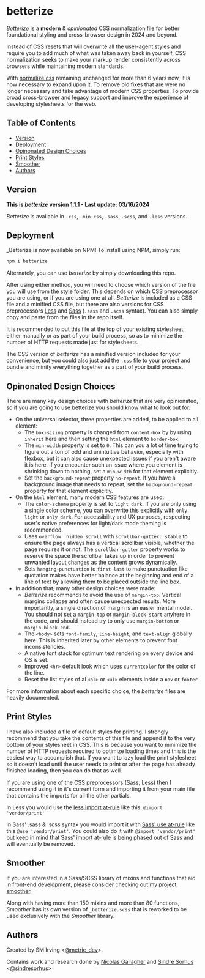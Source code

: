 # betterize

_Betterize_ is a **modern** &amp; _opinionated_ CSS normalization file for better
foundational styling and cross-browser design in 2024 and beyond.

Instead of CSS resets that will overwrite all the user-agent styles and require
you to add much of what was taken away back in yourself, CSS normalization seeks
to make your markup render consistently across browsers while maintaining modern
standards.

With [normalize.css](https://necolas.github.io/normalize.css/) remaining
unchanged for more than 6 years now, it is now necessary to expand upon it.
To remove old fixes that are were no longer necessary and take
advantage of modern CSS properties. To provide broad cross-browser and legacy
support and improve the experience of developing stylesheets for the web.

## Table of Contents

- [Version](#version)
- [Deployment](#deployment)
- [Opinonated Design Choices](#opinonated-design-choices)
- [Print Styles](#print-styles)
- [Smoother](#smoother)
- [Authors](#authors)

## Version

**This is _betterize_ version 1.1.1 - Last update: 03/16/2024**

_Betterize_ is available in `.css`, `.min.css`, `.sass`, `.scss`, and `.less` versions.

## Deployment

_Betterize is now available on NPM! To install using NPM, simply run:

```bash
npm i betterize
```

Alternately, you can use _betterize_ by simply downloading this repo.

After using either method, you will need to choose which version of the file you
will use from the style folder. This depends on which CSS preprocessor
you are using, or if you are using one at all. _Betterize_ is included as a CSS
file and a minified CSS file, but there are also versions for CSS preprocessors
[Less](https://lesscss.org/) and [Sass](https://sass-lang.com/)
(`.sass` and `.scss` syntax). You can also simply copy and paste from the files
in the repo itself.

It is recommended to put this file at the top of your existing stylesheet,
either manually or as part of your build process, so as to minimize the number
of HTTP requests made just for stylesheets.

The CSS version of _betterize_ has a minified version included for your convenience,
but you could also just add the `.css` file to your project and bundle and minify
everything together as a part of your build process.

## Opinonated Design Choices

There are many key design choices with _betterize_ that are very opinionated,
so if you are going to use betterize you should know what to look out for.

- On the universal selector, three properties are added, to be applied to all element:
  - The `box-sizing` property is changed from `content-box` by by using
    `inherit` here and then setting the `html` element  to `border-box`.
  - The `min-width` property is set to `0`. This can you a lot of time trying
    to figure out a ton of odd and unintuitive behavior, especially with flexbox,
    but it can also cause unexpected issues if you aren't aware it is here.
    If you encounter such an issue where you element is shrinking down to nothing,
    set a `min-width` for that element explicitly.
  - Set the `background-repeat` property `no-repeat`. If you have a background
    image that needs to repeat, set the `background-repeat` property for that
    element explicitly.
- On the `html` element, many modern CSS features are used:
  - The `color-scheme` property is set to `light dark`. If you are only
    using a single color scheme, you can overwrite this explicitly with
    `only light` or `only dark`. For accessibility and UX purposes,
    respecting user's native preferences for light/dark mode theming
    is recommended.
  - Uses `overflow: hidden scroll` with `scrollbar-gutter: stable` to
    ensure the page always has a vertical scrollbar visible, whether
    the page requires it or not. The `scrollbar-gutter` property works
    to reserve the space the scrollbar takes up in order to
    prevent unwanted layout changes as the content grows
    dynamically.
  - Sets `hanging-punctuation` to `first last` to make punctuation like
    quotation makes have better balance at the beginning and end of a line
    of text by allowing them to be placed outside the line box.
- In addition that, many other design choices were made:
  - _Betterize_ recommends to avoid the use of `margin-top`. Vertical margins
    collapse and often cause unexpected results. More importantly, a single
    direction of margin is an easier mental model. You should not set a
    `margin-top` or `margin-block-start` anyhere in the code, and should
    instead try to only use `margin-bottom` or `margin-block-end`.
  - The `<body>`  sets `font-family`, `line-height`, and `text-align`
    globally here. This is inherited later by other elements to prevent
    font inconsistencies.
  - A native font stack for optimum text rendering on every device and OS is set.
  - Improved `<hr>` default look which uses `currentcolor` for the color
    of the line.
  - Reset the list styles of al `<ol>` or `<ul>` elements inside a `nav` or `footer`

For more information about each specific choice, the _betterize_ files are heavily documented.

## Print Styles

I have also included a file of default styles for printing.
I strongly recommend that you take the contents of this file and append it to
the very bottom of your stylesheet in CSS. This is because you want to minimize
the number of HTTP requests required to optimize loading times and this is the
easiest way to accomplish that. If you want to lazy load the print stylesheet
so it doesn't load until the user needs to print or after the page has already
finished loading, then you can do that as well.

If you are using one of the CSS preprocessors (Sass, Less) then I
recommend using it in it's current form and importing it from your main file
that contains the imports for all the other partials.

In Less you would use the
[less import at-rule](https://lesscss.org/features/#import-atrules-feature) like
this: `@import 'vendor/print'`

In Sass' .sass & .scss syntax you would import it with
[Sass' use at-rule](https://sass-lang.com/documentation/at-rules/use/) like this
`@use 'vendor/print'`. You could also do it with `@import 'vendor/print'`
but keep in mind that
[Sass' import at-rule](https://sass-lang.com/documentation/at-rules/import/) is
being phased out of Sass and will eventually be removed.

## Smoother

If you are interested in a Sass/SCSS library of mixins and functions that aid in
front-end development, please consider checking out my project,
[smoother](https://github.com/stephenmirving/smthr).

Along with having more than 150 mixins and more than 80 functions, _Smoother_
has its own version of `_betterize.scss` that is reworked to be used exclusively
with the _Smoother_ library.

## Authors

Created by SM Irving <[@metric_dev](https://twitter.com/metric_dev)>.

Contains work and research done by
[Nicolas Gallagher](https://github.com/necolas) and
[Sindre Sorhus](https://github.com/sindresorhus)
<[@sindresorhus](https://twitter.com/sindresorhus)>
